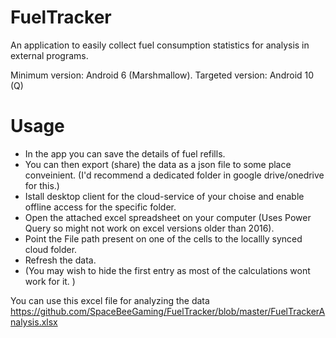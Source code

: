 # FuelTracker
An application to easily collect fuel consumption statistics for analysis in external programs.

Minimum version: Android 6 (Marshmallow).
Targeted version: Android 10 (Q)

# Usage
- In the app you can save the details of fuel refills.
- You can then export (share) the data as a json file to some place conveinient. (I'd recommend a dedicated folder in google drive/onedrive for this.)
- Istall desktop client for the cloud-service of your choise and enable offline access for the specific folder.
- Open the attached excel spreadsheet on your computer (Uses Power Query so might not work on excel versions older than 2016).
- Point the File path present on one of the cells to the locallly synced cloud folder.
- Refresh the data.
- (You may wish to hide the first entry as most of the calculations wont work for it. )

You can use this excel file for analyzing the data https://github.com/SpaceBeeGaming/FuelTracker/blob/master/FuelTrackerAnalysis.xlsx
